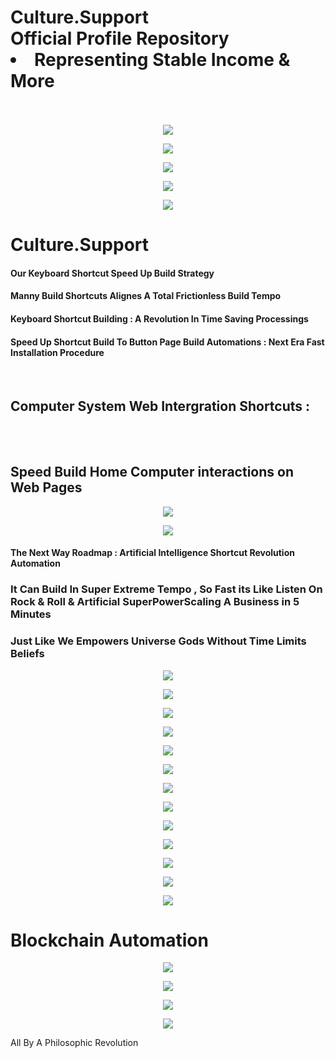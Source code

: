 
<p align="center">
  <h1>
    Culture.Support 
     </br>
    Official Profile Repository
    </br>
  <li> Representing Stable Income & More </li>
    </br>
  </h1>
</p>

<p align="center">
  <a>
    <img src="https://i.pinimg.com/originals/16/02/b2/1602b26c05ee78120695d592a68b8912.gif">
  </a>
</p>


<p align="center">
  <a>
    <img src="https://camo.githubusercontent.com/fa22a95c9000d4e4914bc5de9fb94adde07fc0123f0f91ed0f2c3b7bd0240fcb/68747470733a2f2f6f63746f6465782e6769746875622e636f6d2f696d616765732f6461667470756e6b746f6361742d74686f6d61732e676966">
  </a>
</p>




<p align="center">
  <a>
    <img src="https://camo.githubusercontent.com/63abdc3407ab5749a6fa046151ee56433f7922da540e1aa8d3b5795200dde75f/68747470733a2f2f6f63746f6465782e6769746875622e636f6d2f696d616765732f6461667470756e6b746f6361742d6775792e676966">
  </a>
</p>




<p align="center">
  <a>
    <img src="https://raw.githubusercontent.com/PolarBearGG/PolarBearGG/master/web-developer.gif">
  </a>
</p>



<p align="center">
  <a>
    <img src="https://miro.medium.com/max/800/0*CojAnRXm_qhVOcIw.">
  </a>
</p>

<h1> Culture.Support </h1>
  
<h4> Our Keyboard Shortcut Speed Up Build Strategy  </h4>

<h4> Manny Build Shortcuts Alignes A Total Frictionless Build Tempo  </h4>

<h4> Keyboard Shortcut Building : A Revolution In Time Saving Processings   </h4>

<h4> Speed Up Shortcut Build To Button Page Build Automations : Next Era Fast Installation Procedure  </h4>

 </br>

<h2> Computer System Web Intergration Shortcuts :  </h2>
 </br>
  </br>
<h2>  Speed Build Home Computer interactions on Web Pages  </h2>



<p align="center">
  <a>
    <img src="https://buffer.com/library/content/images/library/wp-content/uploads/2017/06/keyboard-shortcuts.gif">
  </a>
</p>



<p align="center">
  <a>
    <img src="https://s1.pir.fm/pf/blog/articles/Ccleaner-Mac-Shortcuts-8.gif">
  </a>
</p>



<h4> The Next Way Roadmap : Artificial Intelligence Shortcut Revolution Automation </h4>





<h3> It Can Build In Super Extreme Tempo , So Fast its Like Listen On Rock & Roll & Artificial SuperPowerScaling A Business in 5 Minutes </h3>

<h3> Just Like We Empowers Universe Gods Without Time Limits Beliefs  </h3>


<p align="center">
  <a>
    <img src="https://i.pinimg.com/originals/39/5b/71/395b7174484c098c79269d1c2985d7a1.gif">
  </a>
</p>


<p align="center">
  <a>
    <img src="https://i.pinimg.com/originals/af/52/6d/af526d8cea0938ea85d648805eeb03a0.jpg">
  </a>
</p>



<p align="center">
  <a>
    <img src="https://media.entale.co/episodes/a6cf78e8-b688-4891-aefb-4561672c6a55/images/naOtw4vHR2amHwUFYulf_Podcast%20gif.gif">
  </a>
</p>




<p align="center">
  <a>
    <img src="https://thumbs.gfycat.com/ExcellentUnsightlyErin-size_restricted.gif">
  </a>
</p>




<p align="center">
  <a>
    <img src="https://thumbs.gfycat.com/DisguisedCoordinatedCuckoo-size_restricted.gif">
  </a>
</p>


<p align="center">
  <a>
    <img src="https://steamuserimages-a.akamaihd.net/ugc/832451442665257108/7A32049F40D242BFC6E8AC66D08D9246B498AD0E/">
  </a>
</p>


<p align="center">
  <a>
    <img src="http://www.robotspacebrain.com/wp-content/uploads/2015/12/axial-tilt-gif.gif">
  </a>
</p>


<p align="center">
  <a>
    <img src="https://media.newyorker.com/photos/5bedc3691c87ee7c5b6991ca/2:2/w_954,h_954,c_limit/181126_r33280.gif">
  </a>
</p>

<p align="center">
  <a>
    <img src="https://i.pinimg.com/originals/25/84/7e/25847e9c1f86e4779627fb39b9cdf586.gif">
  </a>
</p>


<p align="center">
  <a>
    <img src="https://i.pinimg.com/originals/08/29/eb/0829eba9ce9b8d032a514405d78b3c6a.gif">
  </a>
</p>



<p align="center">
  <a>
    <img src="https://billdemirkapi.me/content/images/2021/02/ehzmrh3-2.gif">
  </a>
</p>


<p align="center">
  <a>
    <img src="https://i.pinimg.com/originals/8b/35/fe/8b35fef55fba1a201c9c7a11d3ec3d64.gif">
  </a>
</p>


<p align="center">
  <a>
    <img src="https://d6f6d0kpz0gyr.cloudfront.net/uploads/images-archive/Blog/Gifs/coding.gif?mtime=20200914144127&focal=none">
  </a>
</p>


 <h1>
   Blockchain Automation 
  </h1>


<p align="center">
  <a>
    <img src="https://thumbs.gfycat.com/CheerySeparateGoldeneye-size_restricted.gif">
  </a>
</p>

<p align="center">
  <a>
    <img src="https://i.pinimg.com/originals/64/7b/f2/647bf27c382d4145249fc377fdc72007.gif">
  </a>
</p>


<p align="center">
  <a>
    <img src="https://cdn.dribbble.com/users/330915/screenshots/3587000/10_coding_dribbble.gif">
  </a>
</p>

<p align="center">
  <a>
    <img src="https://www.flinto.com/assets/mac/live-view_2x-51791f840c64ce9ccf1db0c349d8ac96059f6a53a71266a15608e05e87c1bf98.gif">
  </a>
</p>



 All By A Philosophic Revolution
